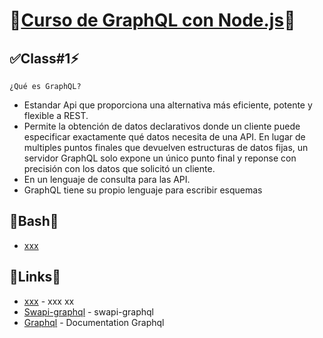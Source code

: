 # 🚨<a href="https://platzi.com/cursos/nodejs-graphql/" target="_blank">Curso de GraphQL con Node.js</a>🚨
## ✅Class#1⚡️
```¿Qué es GraphQL?```
* Estandar Api que proporciona una alternativa más eficiente, potente y flexible a REST.
* Permite la obtención de datos declarativos donde un cliente puede especificar exactamente qué datos necesita de una API. En lugar de multiples puntos finales que devuelven estructuras de datos fijas, un servidor GraphQL solo expone un único punto final y reponse con precisión con los datos que solicitó un cliente.
* En un lenguaje de consulta para las API.
* GraphQL tiene su propio lenguaje para escribir esquemas
## 🚧Bash🚨
* <a href="https://www.xxx.xx/" target="_blank">xxx</a>
## 🚧Links🚨
* [xxx](https://xxx.xxx/) - xxx xx
* [Swapi-graphql](https://github.com/graphql/swapi-graphql) - swapi-graphql
* [Graphql](https://graphql.org/learn/) - Documentation Graphql
